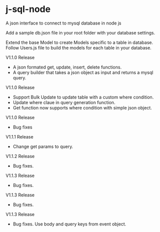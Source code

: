# j-sql-node
A json interface to connect to mysql database in node js

Add a sample db.json file in your root folder with your database settings.

Extend the base Model to create Models specific to a table in database.
Follow Users.js file to build the models for each table in your database.

V1.1.0 Release
- A json formated get, update, insert, delete functions. 
- A query builder that takes a json object as input and returns a mysql query.

V1.1.0 Release
 - Support Bulk Update to update table with a custom where condition.
 - Update where claue in query generation function.
 - Get function now supports where condition with simple json object.

V1.1.0 Release
 - Bug fixes

 V1.1.1 Release
 - Change get params to query.

V1.1.2 Release
 - Bug fixes.

 V1.1.3 Release
 - Bug fixes.


 V1.1.3 Release
 - Bug fixes.


 V1.1.3 Release
 - Bug fixes. Use body and query keys from event object. 